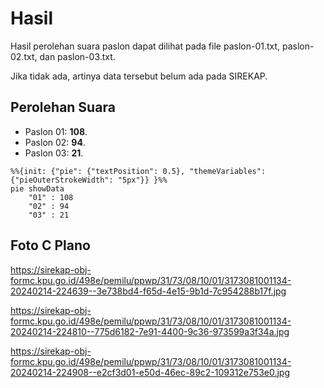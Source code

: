 # Hasil

Hasil perolehan suara paslon dapat dilihat pada file paslon-01.txt, paslon-02.txt, dan paslon-03.txt.

Jika tidak ada, artinya data tersebut belum ada pada SIREKAP.

## Perolehan Suara

 * Paslon 01: **108**.
 * Paslon 02: **94**.
 * Paslon 03: **21**.

```mermaid
%%{init: {"pie": {"textPosition": 0.5}, "themeVariables": {"pieOuterStrokeWidth": "5px"}} }%%
pie showData
    "01" : 108
    "02" : 94
    "03" : 21
```
## Foto C Plano

https://sirekap-obj-formc.kpu.go.id/498e/pemilu/ppwp/31/73/08/10/01/3173081001134-20240214-224639--3e738bd4-f65d-4e15-9b1d-7c954288b17f.jpg

https://sirekap-obj-formc.kpu.go.id/498e/pemilu/ppwp/31/73/08/10/01/3173081001134-20240214-224810--775d6182-7e91-4400-9c36-973599a3f34a.jpg

https://sirekap-obj-formc.kpu.go.id/498e/pemilu/ppwp/31/73/08/10/01/3173081001134-20240214-224908--e2cf3d01-e50d-46ec-89c2-109312e753e0.jpg
